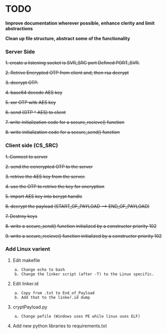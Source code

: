 # TODO
**Improve documentation wherever possible, enhance clerity and limit abstractions**

**Clean up file structure, abstract some of the functionality**

### Server Side

~~1. create a listening socket is SVR_SRC port Defined PORT_SVR.~~

~~2. Retrive Encrypted OTP from client and, then rsa decrypt~~

~~3. decrypt OTP.~~

~~4. base64 decode AES key~~

~~5. xor OTP witk AES key~~

~~6.  send (OTP ^ AES) to client~~

~~7. write initialization code for a secure_recieve() function~~

~~8. write initialization code for a secure_send() function~~

### Client side (CS_SRC)

~~1. Connect to server~~

~~2. send the eencrypted OTP to the server~~

~~3. retrive the AES key from the server.~~

~~4. use the OTP to retrive the key for encryption~~

~~5. import AES key into bcrypt handle~~

~~6. decrypt the payload (START_OF_PAYLOAD --> END_OF_PAYLOAD)~~

~~7. Destroy keys~~

~~8. write a secure_send() function initialized by  a constructor priority 102~~

~~9. write a secure_recieve() function initialized by a constructor priority 102~~

### Add Linux varient

1. Edit makefile
```
    a. Change echo to bash
    b. Change the linker script (after -T) to the Linux specific.
```  
2. Edit linker.id
```
    a. Copy from .txt to End_of_Payload
    b. Add that to the linker.id dump
```
3. cryptPayload.py
```
    a. Change pefile (Windows uses PE while linux uses ELF)
```    
4. Add new python libraries to requirements.txt
